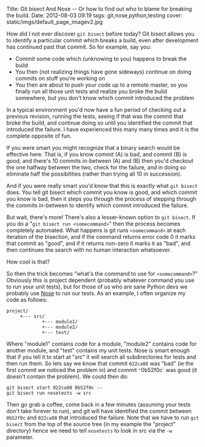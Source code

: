 Title: Git bisect And Nose -- Or how to find out who to blame for breaking the build.
Date: 2012-08-03 09:19
tags: git,nose,python,testing
cover: static/imgs/default_page_imagev2.jpg

How did I not ever discover `git bisect` before today?  Git bisect allows you to identify a particular commit which
breaks a build, even after development has continued past that commit.  So for example, say you:

<!-- markdownlint-disable MD013 -->

* Commit some code which (unknowing to you) happens to break the build
* You then (not realizing things have gone sideways) continue on doing commits on stuff you're working on
* You then are about to push your code up to a remote master, so you finally run all those unit tests and realize you broke the build somewhere, but you don't know which commit introduced the problem

<!-- markdownlint-enable MD013 -->

In a typical environment you'd now have a fun period of checking out a previous revision, running the tests, seeing if
that was the commit that broke the build, and continue doing so until you identified the commit that introduced the
failure.  I have experienced this many many times and it is the complete opposite of fun.

If you were smart you might recognize that a binary search would be effective here.  That is, if you know commit (A) is
bad, and commit (B) is good, and there's 10 commits in-between (A) and (B) then you'd checkout the one halfway between
the two, check for the failure, and in doing so eliminate half the possibilities (rather than trying all 10 in succession).

And if you were really smart you'd know that this is exactly what `git bisect` does.  You tell git bisect which commit
you know is good, and which commit you know is bad, then it steps you through the process of stepping through the
commits in-between to identify which commit introduced the failure.

But wait, there's more!  There's also a lesser-known option to `git bisect`.  If you do a
"`git bisect run <somecommand>`" then the process becomes completely automated.  What happens is git runs
`<somecommand>` at each iteration of the bisection, and if the command returns error code 0 it marks that commit as
"good", and if it returns non-zero it marks it as "bad", and then continues the search with no human interaction whatsoever.

How cool is that?

So then the trick becomes "what's the command to use for `<somecommand>`?"  Obviously this is project dependent
(probably whatever command you use to run your unit tests), but for those of us who are sane Python devs we probably use
[Nose](https://github.com/nose-devs/nose) to run our tests.  As an example, I often organize my code as follows:

```shell
project/
     +--- src/
             +--- module1/
             +--- module2/
             +--- test/
```

Where "module1" contains code for a module, "module2" contains code for another module, and "test" contains my unit
tests.  Nose is smart enough that if you tell it to start at "src" it will search all subdirectories for tests and then
run them.  So lets say we know that commit `022ca08` was "bad" (ie the first commit we noticed the problem in) and
commit `"`0b52f0c` was good (it doesn't contain the problem).  We could then do:

```shell
git bisect start 022ca08 0b52f0c --
git bisect run nosetests -w src
```

Then go grab a coffee, come back in a few minutes (assuming your tests don't take forever to run), and git will have
identified the commit between `0b52f0c` and `022ca08` that introduced the failure.  Note that we have to run `git bisect`
from the top of the source tree (in my example the "project" directory) hence we need to tell `nosetests` to look in
src via the `-w` parameter.
